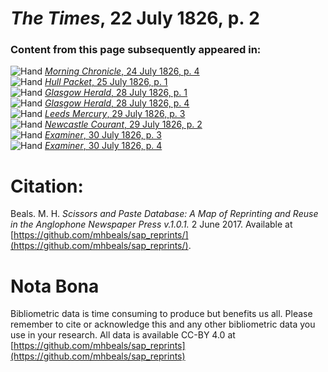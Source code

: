 # *The Times*, 22 July 1826, p. 2  
  
### Content from this page subsequently appeared in:  
![Hand](http://scissorsandpaste.net/wp-content/uploads/2017/06/smallhandpointer.png) [*Morning Chronicle*, 24 July 1826, p. 4](https://mhbeals.github.io/sap_html/Morning-Chronicle/Morning-Chronicle-24-July-1826-p-4)  
![Hand](http://scissorsandpaste.net/wp-content/uploads/2017/06/smallhandpointer.png) [*Hull Packet*, 25 July 1826, p. 1](https://mhbeals.github.io/sap_html/Hull-Packet/Hull-Packet-25-July-1826-p-1)  
![Hand](http://scissorsandpaste.net/wp-content/uploads/2017/06/smallhandpointer.png) [*Glasgow Herald*, 28 July 1826, p. 1](https://mhbeals.github.io/sap_html/Glasgow-Herald/Glasgow-Herald-28-July-1826-p-1)  
![Hand](http://scissorsandpaste.net/wp-content/uploads/2017/06/smallhandpointer.png) [*Glasgow Herald*, 28 July 1826, p. 4](https://mhbeals.github.io/sap_html/Glasgow-Herald/Glasgow-Herald-28-July-1826-p-4)  
![Hand](http://scissorsandpaste.net/wp-content/uploads/2017/06/smallhandpointer.png) [*Leeds Mercury*, 29 July 1826, p. 3](https://mhbeals.github.io/sap_html/Leeds-Mercury/Leeds-Mercury-29-July-1826-p-3)  
![Hand](http://scissorsandpaste.net/wp-content/uploads/2017/06/smallhandpointer.png) [*Newcastle Courant*, 29 July 1826, p. 2](https://mhbeals.github.io/sap_html/Newcastle-Courant/Newcastle-Courant-29-July-1826-p-2)  
![Hand](http://scissorsandpaste.net/wp-content/uploads/2017/06/smallhandpointer.png) [*Examiner*, 30 July 1826, p. 3](https://mhbeals.github.io/sap_html/Examiner/Examiner-30-July-1826-p-3)  
![Hand](http://scissorsandpaste.net/wp-content/uploads/2017/06/smallhandpointer.png) [*Examiner*, 30 July 1826, p. 4](https://mhbeals.github.io/sap_html/Examiner/Examiner-30-July-1826-p-4)  


# Citation: 

Beals. M. H. *Scissors and Paste Database: A Map of Reprinting and Reuse in the Anglophone Newspaper Press v.1.0.1.* 2 June 2017. Available at [https://github.com/mhbeals/sap_reprints/](https://github.com/mhbeals/sap_reprints/). 

# Nota Bona

Bibliometric data is time consuming to produce but benefits us all. Please remember to cite or acknowledge this and any other bibliometric data you use in your research. All data is available CC-BY 4.0 at [https://github.com/mhbeals/sap_reprints](https://github.com/mhbeals/sap_reprints)